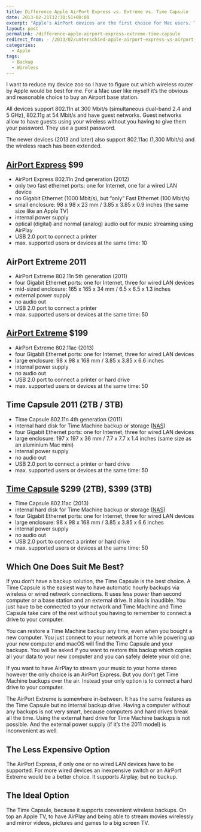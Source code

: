 ```yaml
---
title: Difference Apple AirPort Express vs. Extreme vs. Time Capsule
date: 2013-02-21T12:30:51+00:00
excerpt: "Apple's AirPort devices are the first choice for Mac users. These are the differences."
layout: post
permalink: /difference-apple-airport-express-extreme-time-capsule
redirect_from: - /2013/02/unterschied-apple-airport-express-vs-airport-extreme-vs-time-capsule/
categories:
  - Apple
tags:
  - Backup
  - Wireless
---
```

I want to reduce my device zoo so I have to figure out which wireless router by Apple would be best for me. For a Mac user like myself it’s the obvious and reasonable choice to buy an Airport base station.

All devices support 802.11n at 300 Mbit/s (simultaneous dual-band 2.4 and 5 GHz), 802.11g at 54 Mbit/s and have guest networks. Guest networks allow to have guests using your wireless without you having to give them your password. They use a guest password.

The newer devices (2013 and later) also support 802.11ac (1,300 Mbit/s) and the wireless reach has been extended.

## [AirPort Express](https://www.apple.com/airport-express/) $99

  * AirPort Express 802.11n 2nd generation (2012)
  * only two fast ethernet ports: one for Internet, one for a wired LAN device
  * no Gigabit Ethernet (1000 Mbit/s), but “only” Fast Ethernet (100 Mbit/s)
  * small enclosure: 98 x 98 x 23 mm / 3.85 x 3.85 x 0.9 inches (the same size like an Apple TV)
  * internal power supply
  * optical (digital) and normal (analog) audio out for music streaming using AirPlay
  * USB 2.0 port to connect a printer
  * max. supported users or devices at the same time: 10

## AirPort Extreme 2011

  * AirPort Extreme 802.11n 5th generation (2011)
  * four Gigabit Ethernet ports: one for Internet, three for wired LAN devices
  * mid-sized enclosure: 165 x 165 x 34 mm / 6.5 x 6.5 x 1.3 inches
  * external power supply
  * no audio out
  * USB 2.0 port to connect a printer
  * max. supported users or devices at the same time: 50

## [AirPort Extreme](https://www.apple.com/airport-extreme/) $199

  * AirPort Extreme 802.11ac (2013)
  * four Gigabit Ethernet ports: one for Internet, three for wired LAN devices
  * large enclosure: 98 x 98 x 168 mm / 3.85 x 3.85 x 6.6 inches
  * internal power supply
  * no audio out
  * USB 2.0 port to connect a printer or hard drive
  * max. supported users or devices at the same time: 50

## Time Capsule 2011 (2TB / 3TB)

  * Time Capsule 802.11n 4th generation (2011)
  * internal hard disk for Time Machine backup or storage ([NAS](https://en.wikipedia.org/wiki/Network-attached_storage))
  * four Gigabit Ethernet ports: one for Internet, three for wired LAN devices
  * large enclosure: 197 x 197 x 36 mm / 7.7 x 7.7 x 1.4 inches (same size as an aluminium Mac mini)
  * internal power supply
  * no audio out
  * USB 2.0 port to connect a printer or hard drive
  * max. supported users or devices at the same time: 50

## [Time Capsule](https://www.apple.com/airport-time-capsule/) $299 (2TB), $399 (3TB)

  * Time Capsule 802.11ac (2013)
  * internal hard disk for Time Machine backup or storage ([NAS](https://en.wikipedia.org/wiki/Network-attached_storage))
  * four Gigabit Ethernet ports: one for Internet, three for wired LAN devices
  * large enclosure: 98 x 98 x 168 mm / 3.85 x 3.85 x 6.6 inches
  * internal power supply
  * no audio out
  * USB 2.0 port to connect a printer or hard drive
  * max. supported users or devices at the same time: 50

## Which One Does Suit Me Best?

If you don’t have a backup solution, the Time Capsule is the best choice. A Time Capsule is the easiest way to have automatic hourly backups via wireless or wired network connections. It uses less power than second computer or a base station and an external drive. It also is inaudible. You just have to be connected to your network and Time Machine and Time Capsule take care of the rest without you having to remember to connect a drive to your computer.

You can restore a Time Machine backup any time, even when you bought a new computer. You just connect to your network at home while powering up your new computer and macOS will find the Time Capsule and your backups. You will be asked if you want to restore this backup which copies all your data to your new computer and you can safely delete your old one.

If you want to have AirPlay to stream your music to your home stereo however the only choice is an AirPort Express. But you don’t get Time Machine backups over the air. Instead your only option is to connect a hard drive to your computer.

The AirPort Extreme is somewhere in-between. It has the same features as the Time Capsule but no internal backup drive. Having a computer without any backups is not very smart, because computers and hard drives break all the time. Using the external hard drive for Time Machine backups is not possible. And the external power supply (if it’s the 2011 model) is inconvenient as well.

## The Less Expensive Option

The AirPort Express, if only one or no wired LAN devices have to be supported. For more wired devices an inexpensive switch or an AirPort Extreme would be a better choice. It supports Airplay, but no backup.

## The Ideal Option

The Time Capsule, because it supports convenient wireless backups. On top an Apple TV, to have AirPlay and being able to stream movies wirelessly and mirror videos, pictures and games to a big screen TV.